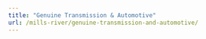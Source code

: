 ```yaml
---
title: "Genuine Transmission & Automotive"
url: /mills-river/genuine-transmission-and-automotive/
---
```

